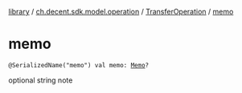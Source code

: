 [library](../../index.md) / [ch.decent.sdk.model.operation](../index.md) / [TransferOperation](index.md) / [memo](./memo.md)

# memo

`@SerializedName("memo") val memo: `[`Memo`](../../ch.decent.sdk.model/-memo/index.md)`?`

optional string note

